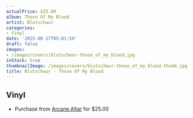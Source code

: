 ```yaml
---
actualPrice: $25.00
album: Those Of My Blood
artist: Blutschwur
categories:
- Vinyl
date: '2025-08-17T05:01:59'
draft: false
images:
- /images/covers/blutschwur-those_of_my_blood.jpg
inStock: true
thumbnailImage: /images/covers/blutschwur-those_of_my_blood-thumb.jpg
title: Blutschwur - Those Of My Blood
---
```


## Vinyl
* Purchase from [Arcane Altar](https://arcanealtar.bigcartel.com/product/blutschwur-those-of-my-blood-12-lp) for $25.00
